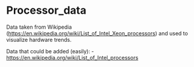 # Processor_data

Data taken from Wikipedia (https://en.wikipedia.org/wiki/List_of_Intel_Xeon_processors) and used to visualize hardware trends.

Data that could be added (easily):
    - https://en.wikipedia.org/wiki/List_of_Intel_processors